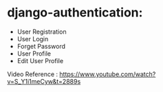 # django-authentication:
 * User Registration
 * User Login
 * Forget Password
 * User Profile
 * Edit User Profile

Video Reference :
https://www.youtube.com/watch?v=S_Y1i1meCyw&t=2889s
